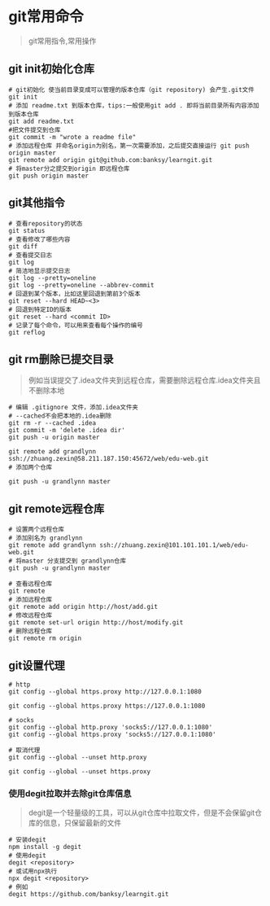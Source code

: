# git常用命令
> git常用指令,常用操作
## git init初始化仓库
```shell script
# git初始化 使当前目录变成可以管理的版本仓库（git repository) 会产生.git文件 
git init 
# 添加 readme.txt 到版本仓库，tips:一般使用git add . 即将当前目录所有内容添加到版本仓库
git add readme.txt
#把文件提交到仓库
git commit -m "wrote a readme file"
# 添加远程仓库 并命名origin为别名，第一次需要添加，之后提交直接运行 git push origin master
git remote add origin git@github.com:banksy/learngit.git
# 将master分之提交到origin 即远程仓库
git push origin master
```

## git其他指令
```shell script
# 查看repository的状态
git status 
# 查看修改了哪些内容
git diff 
# 查看提交日志
git log 
# 简洁地显示提交日志
git log --pretty=oneline
git log --pretty=oneline --abbrev-commit
# 回退到某个版本，比如这里回退到第前3个版本
git reset --hard HEAD~<3> 
# 回退到特定ID的版本
git reset --hard <commit ID>
# 记录了每个命令，可以用来查看每个操作的编号
git reflog
```

## git rm删除已提交目录
> 例如当误提交了.idea文件夹到远程仓库，需要删除远程仓库.idea文件夹且不删除本地
```shell script
# 编辑 .gitignore 文件，添加.idea文件夹
# --cached不会把本地的.idea删除
git rm -r --cached .idea   
git commit -m 'delete .idea dir'
git push -u origin master

git remote add grandlynn ssh://zhuang.zexin@58.211.187.150:45672/web/edu-web.git
# 添加两个仓库

git push -u grandlynn master
```

## git remote远程仓库
```shell script
# 设置两个远程仓库
# 添加别名为 grandlynn
git remote add grandlynn ssh://zhuang.zexin@101.101.101.1/web/edu-web.git
# 将master 分支提交到 grandlynn仓库
git push -u grandlynn master

# 查看远程仓库
git remote
# 添加远程仓库
git remote add origin http://host/add.git
# 修改远程仓库
git remote set-url origin http://host/modify.git
# 删除远程仓库
git remote rm origin

```

## git设置代理
```shell script
# http
git config --global https.proxy http://127.0.0.1:1080

git config --global https.proxy https://127.0.0.1:1080

# socks
git config --global http.proxy 'socks5://127.0.0.1:1080'
git config --global https.proxy 'socks5://127.0.0.1:1080'

# 取消代理
git config --global --unset http.proxy

git config --global --unset https.proxy
```

### 使用degit拉取并去除git仓库信息
> degit是一个轻量级的工具，可以从git仓库中拉取文件，但是不会保留git仓库的信息，只保留最新的文件

```shell script
# 安装degit
npm install -g degit
# 使用degit
degit <repository>
# 或试用npx执行
npx degit <repository>
# 例如
degit https://github.com/banksy/learngit.git
```